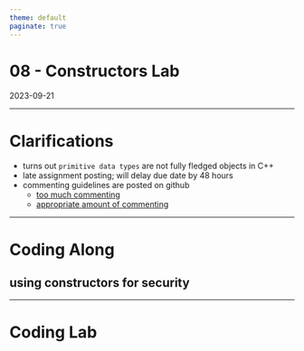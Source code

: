 ```yaml
---
theme: default
paginate: true
---
```


# 08 - Constructors Lab
2023-09-21

---

# Clarifications

- turns out `primitive data types` are not fully fledged objects in C++
- late assignment posting; will delay due date by 48 hours
- commenting guidelines are posted on github
  - [too much commenting]()
  - [appropriate amount of commenting]()

---

# Coding Along
## using constructors for security

---

# Coding Lab
